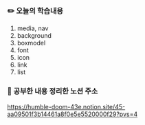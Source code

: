 ### :pencil2:  오늘의 학습내용

1. media, nav
2. background
3. boxmodel
4. font
5. icon
6. link
7. list


### :memo:  공부한 내용 정리한 노션 주소

<https://humble-doom-43e.notion.site/45-aa09501f3b14461a8f0e5e5520000f29?pvs=4>
